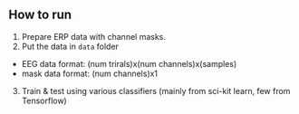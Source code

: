 
## How to run
1. Prepare ERP data with channel masks.
2. Put the data in `data` folder
  * EEG data format: (num trirals)x(num channels)x(samples)
  * mask data format: (num channels)x1
3. Train & test using various classifiers (mainly from sci-kit learn, few from Tensorflow)

